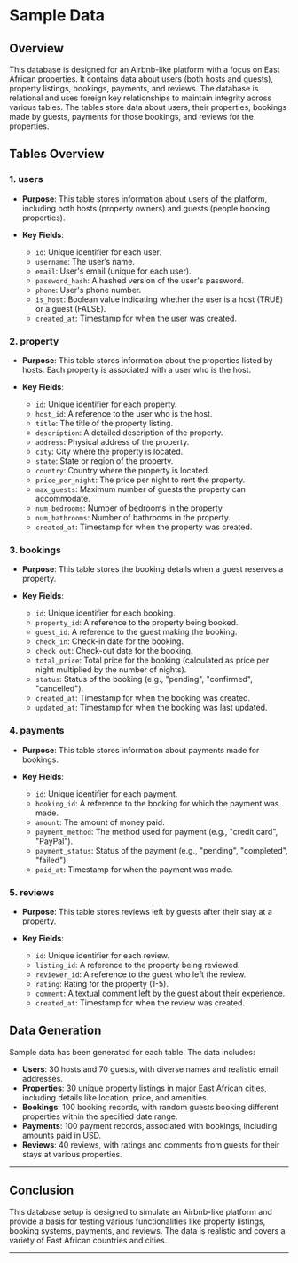# Sample Data

## Overview

This database is designed for an Airbnb-like platform with a focus on East African properties. It contains data about users (both hosts and guests), property listings, bookings, payments, and reviews. The database is relational and uses foreign key relationships to maintain integrity across various tables. The tables store data about users, their properties, bookings made by guests, payments for those bookings, and reviews for the properties.

## Tables Overview

### 1. **users**

* **Purpose**: This table stores information about users of the platform, including both hosts (property owners) and guests (people booking properties).
* **Key Fields**:

  * `id`: Unique identifier for each user.
  * `username`: The user’s name.
  * `email`: User's email (unique for each user).
  * `password_hash`: A hashed version of the user's password.
  * `phone`: User's phone number.
  * `is_host`: Boolean value indicating whether the user is a host (TRUE) or a guest (FALSE).
  * `created_at`: Timestamp for when the user was created.

### 2. **property**

* **Purpose**: This table stores information about the properties listed by hosts. Each property is associated with a user who is the host.
* **Key Fields**:

  * `id`: Unique identifier for each property.
  * `host_id`: A reference to the user who is the host.
  * `title`: The title of the property listing.
  * `description`: A detailed description of the property.
  * `address`: Physical address of the property.
  * `city`: City where the property is located.
  * `state`: State or region of the property.
  * `country`: Country where the property is located.
  * `price_per_night`: The price per night to rent the property.
  * `max_guests`: Maximum number of guests the property can accommodate.
  * `num_bedrooms`: Number of bedrooms in the property.
  * `num_bathrooms`: Number of bathrooms in the property.
  * `created_at`: Timestamp for when the property was created.

### 3. **bookings**

* **Purpose**: This table stores the booking details when a guest reserves a property.
* **Key Fields**:

  * `id`: Unique identifier for each booking.
  * `property_id`: A reference to the property being booked.
  * `guest_id`: A reference to the guest making the booking.
  * `check_in`: Check-in date for the booking.
  * `check_out`: Check-out date for the booking.
  * `total_price`: Total price for the booking (calculated as price per night multiplied by the number of nights).
  * `status`: Status of the booking (e.g., "pending", "confirmed", "cancelled").
  * `created_at`: Timestamp for when the booking was created.
  * `updated_at`: Timestamp for when the booking was last updated.

### 4. **payments**

* **Purpose**: This table stores information about payments made for bookings.
* **Key Fields**:

  * `id`: Unique identifier for each payment.
  * `booking_id`: A reference to the booking for which the payment was made.
  * `amount`: The amount of money paid.
  * `payment_method`: The method used for payment (e.g., "credit card", "PayPal").
  * `payment_status`: Status of the payment (e.g., "pending", "completed", "failed").
  * `paid_at`: Timestamp for when the payment was made.

### 5. **reviews**

* **Purpose**: This table stores reviews left by guests after their stay at a property.
* **Key Fields**:

  * `id`: Unique identifier for each review.
  * `listing_id`: A reference to the property being reviewed.
  * `reviewer_id`: A reference to the guest who left the review.
  * `rating`: Rating for the property (1-5).
  * `comment`: A textual comment left by the guest about their experience.
  * `created_at`: Timestamp for when the review was created.

## Data Generation

Sample data has been generated for each table. The data includes:

* **Users**: 30 hosts and 70 guests, with diverse names and realistic email addresses.
* **Properties**: 30 unique property listings in major East African cities, including details like location, price, and amenities.
* **Bookings**: 100 booking records, with random guests booking different properties within the specified date range.
* **Payments**: 100 payment records, associated with bookings, including amounts paid in USD.
* **Reviews**: 40 reviews, with ratings and comments from guests for their stays at various properties.

---

## Conclusion

This database setup is designed to simulate an Airbnb-like platform and provide a basis for testing various functionalities like property listings, booking systems, payments, and reviews. The data is realistic and covers a variety of East African countries and cities.

---